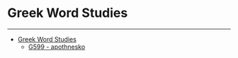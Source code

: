 # Greek Word Studies
---

  - [Greek Word Studies](/Bible/Words/Greek/)
    - [G599 - apothnesko](/Bible/Words/Greek/G599-apothnesko)
